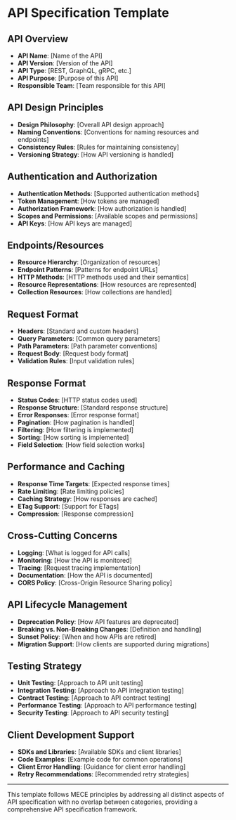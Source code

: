 # API Specification Template

## API Overview

- **API Name**: [Name of the API]
- **API Version**: [Version of the API]
- **API Type**: [REST, GraphQL, gRPC, etc.]
- **API Purpose**: [Purpose of this API]
- **Responsible Team**: [Team responsible for this API]

## API Design Principles

- **Design Philosophy**: [Overall API design approach]
- **Naming Conventions**: [Conventions for naming resources and endpoints]
- **Consistency Rules**: [Rules for maintaining consistency]
- **Versioning Strategy**: [How API versioning is handled]

## Authentication and Authorization

- **Authentication Methods**: [Supported authentication methods]
- **Token Management**: [How tokens are managed]
- **Authorization Framework**: [How authorization is handled]
- **Scopes and Permissions**: [Available scopes and permissions]
- **API Keys**: [How API keys are managed]

## Endpoints/Resources

- **Resource Hierarchy**: [Organization of resources]
- **Endpoint Patterns**: [Patterns for endpoint URLs]
- **HTTP Methods**: [HTTP methods used and their semantics]
- **Resource Representations**: [How resources are represented]
- **Collection Resources**: [How collections are handled]

## Request Format

- **Headers**: [Standard and custom headers]
- **Query Parameters**: [Common query parameters]
- **Path Parameters**: [Path parameter conventions]
- **Request Body**: [Request body format]
- **Validation Rules**: [Input validation rules]

## Response Format

- **Status Codes**: [HTTP status codes used]
- **Response Structure**: [Standard response structure]
- **Error Responses**: [Error response format]
- **Pagination**: [How pagination is handled]
- **Filtering**: [How filtering is implemented]
- **Sorting**: [How sorting is implemented]
- **Field Selection**: [How field selection works]

## Performance and Caching

- **Response Time Targets**: [Expected response times]
- **Rate Limiting**: [Rate limiting policies]
- **Caching Strategy**: [How responses are cached]
- **ETag Support**: [Support for ETags]
- **Compression**: [Response compression]

## Cross-Cutting Concerns

- **Logging**: [What is logged for API calls]
- **Monitoring**: [How the API is monitored]
- **Tracing**: [Request tracing implementation]
- **Documentation**: [How the API is documented]
- **CORS Policy**: [Cross-Origin Resource Sharing policy]

## API Lifecycle Management

- **Deprecation Policy**: [How API features are deprecated]
- **Breaking vs. Non-Breaking Changes**: [Definition and handling]
- **Sunset Policy**: [When and how APIs are retired]
- **Migration Support**: [How clients are supported during migrations]

## Testing Strategy

- **Unit Testing**: [Approach to API unit testing]
- **Integration Testing**: [Approach to API integration testing]
- **Contract Testing**: [Approach to API contract testing]
- **Performance Testing**: [Approach to API performance testing]
- **Security Testing**: [Approach to API security testing]

## Client Development Support

- **SDKs and Libraries**: [Available SDKs and client libraries]
- **Code Examples**: [Example code for common operations]
- **Client Error Handling**: [Guidance for client error handling]
- **Retry Recommendations**: [Recommended retry strategies]

---

This template follows MECE principles by addressing all distinct aspects of API specification with no overlap between categories, providing a comprehensive API specification framework.

